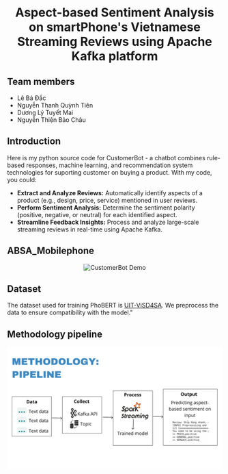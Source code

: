 
<p align="center">
 <h1 align="center">Aspect-based Sentiment Analysis on smartPhone's Vietnamese Streaming Reviews using Apache Kafka platform</h1>
</p>

## Team members
* Lê Bá Đắc
* Nguyễn Thanh Quỳnh Tiên
* Dương Lý Tuyết Mai
* Nguyễn Thiện Bảo Châu

## Introduction

Here is my python source code for CustomerBot - a chatbot combines rule-based responses, machine learning, and recommendation system technologies for suporting customer on buying a product. With my code, you could: 
* **Extract and Analyze Reviews:** Automatically identify aspects of a product (e.g., design, price, service) mentioned in user reviews.
* **Perform Sentiment Analysis:** Determine the sentiment polarity (positive, negative, or neutral) for each identified aspect.
* **Streamline Feedback Insights:** Process and analyze large-scale streaming reviews in real-time using Apache Kafka.

## ABSA_Mobilephone

<div align="center">
  <img src="CustomerBot.gif" alt="CustomerBot Demo" />
</div>



## Dataset
The dataset used for training PhoBERT is [UIT-ViSD4SA](https://github.com/kimkim00/UIT-ViSD4SA). We preprocess the data to ensure compatibility with the model."

## Methodology pipeline

<div align="center">
  <img src="methodology_pipeline.png" alt="Methodology Pipeline" />
</div>
